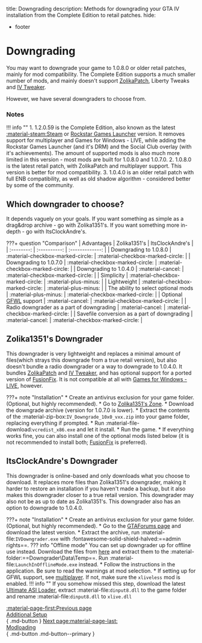 title: Downgrading
description: Methods for downgrading your GTA IV installation from the Complete Edition to retail patches.
hide:
  - footer


# Downgrading
You may want to downgrade your game to 1.0.8.0 or older retail patches, mainly for mod compatibility. The Complete Edition supports a much smaller number of mods, and mainly doesn't support [ZolikaPatch](/Essential-Modding/ZolikaPatch), Liberty Tweaks and [IV Tweaker](../modloading/#iv-tweaker). 

However, we have several downgraders to choose from.

### Notes
!!! info ""
	1. 1.2.0.59 is the Complete Edition, also known as the latest [:material-steam:Steam](https://store.steampowered.com/app/12210/) or [Rockstar Games Launcher](https://store.rockstargames.com/game/buy-grand-theft-auto-iv) version. It removes support for multiplayer and Games for Windows - LIVE, while adding the Rockstar Games Launcher (and it's DRM) and the Social Club overlay (with it's achievements). The amount of supported mods is also much more limited in this version - most mods are built for 1.0.8.0 and 1.0.7.0.
	2. 1.0.8.0 is the latest retail patch, with ZolikaPatch and multiplayer support. This version is better for mod compatibility.
    3. 1.0.4.0 is an older retail patch with full ENB compatibility, as well as old shadow algorithm - considered better by some of the community.

## Which downgrader to choose?
It depends vaguely on your goals. If you want something as simple as a drag&drop archive - go with Zolika1351's. If you want something more in-depth - go with ItsClockAndre's.

???+ question "Comparison"
    | Advantages | Zolika1351's | ItsClockAndre's |
    | :--------: | :----------: | :-------------: |
    | Downgrading to 1.0.8.0 | :material-checkbox-marked-circle: | :material-checkbox-marked-circle: |
    | Downgrading to 1.0.7.0 | :material-checkbox-marked-circle: | :material-checkbox-marked-circle: |
    | Downgrading to 1.0.4.0 | :material-cancel: | :material-checkbox-marked-circle: |
    | Simplicity | :material-checkbox-marked-circle: | :material-plus-minus: |
    | Lightweight | :material-checkbox-marked-circle: | :material-plus-minus: |
    | The ability to select optional mods | :material-plus-minus: | :material-checkbox-marked-circle: |
    | Optional [GFWL](../multiplayer/#games-for-windows-live) support | :material-cancel: | :material-checkbox-marked-circle: |
    | Radio downgrader as a part of downgrading | :material-cancel: | :material-checkbox-marked-circle: |
    | Savefile conversion as a part of downgrading | :material-cancel: | :material-checkbox-marked-circle: |

## Zolika1351's Downgrader
This downgrader is very lightweight and replaces a minimal amount of files(which strays this downgrade from a true retail version), but also doesn't bundle a radio downgrader or a way to downgrade to 1.0.4.0. It bundles [ZolikaPatch](/Essential-Modding/ZolikaPatch) and [IV Tweaker](./modloading/#iv-tweaker), and has optional support for a ported version of [FusionFix](/Essential-Modding/FusionFix). It is not compatible at all with [Games for Windows - LIVE](../multiplayer/#games-for-windows-live), however.

???+ note "Installation"
    * Create an antivirus exclusion for your game folder. (Optional, but highly recommended).
    * Go to [Zolika1351's Zone](https://zolika1351.pages.dev/mods/ivpatch/downgrading).
    * Download the downgrade archive (version for 1.0.7.0 is lower).
    * Extract the contents of the :material-zip-box:`IV_Downgrade_10x0_vxx.zip` into your game folder, replacing everything if prompted.
    * Run :material-file-download:`vcredist_x86.exe` and let it install.
    * Run the game.
    * If everything works fine, you can also install one of the optional mods listed below (it is not recommended to install both; [FusionFix](/Essential-Modding/FusionFix) is preferred).

## ItsClockAndre's Downgrader
This downgrader is online-based and only downloads what you choose to download. It replaces more files than Zolika1351's downgrader, making it harder to restore an installation if you haven't made a backup, but it also makes this downgrader closer to a true retail version. This downgrader may also not be as up to date as Zolika1351's. This downgrader also has an option to downgrade to 1.0.4.0.

???+ note "Installation"
    * Create an antivirus exclusion for your game folder. (Optional, but highly recommended).
    * Go to the [GTAForums page](https://gtaforums.com/topic/976691-gta-iv-downgrader/) and download the latest version.
    * Extract the archive, run :material-file:`IVDowngrader.exe` with :fontawesome-solid-shield-halved:==admin rights==.
    ??? info "Offline mode"
        You can set up downgrader up for offline use instead. Download the files from [here](https://mega.nz/folder/Fn0Q3LhY#_0t1VZQFuQX22lMxRZNB1A) and extract them to the :material-folder:==Downgrader\\Data\\Temp==. Run :material-file:`LaunchInOfflineMode.exe` instead.
    * Follow the instructions in the application. Be sure to read the warnings at mod selection.
    * If setting up for GFWL support, see [multiplayer](../multiplayer/#games-for-windows-live). If not, make sure the `xliveless` mod is enabled.
    !!! info ""
        If you somehow missed this step, download the latest [Ultimate ASI Loader](https://github.com/ThirteenAG/Ultimate-ASI-Loader/releases), extract :material-file:`dinput8.dll` to the game folder and rename :material-file:`dinput8.dll` to `xlive.dll`

[:material-page-first:Previous page <br>Additional Setup</br>](Additional-Setup.md){ .md-button } [Next page:material-page-last: <br>Modloading</br>](modloading.md){ .md-button .md-button--primary }